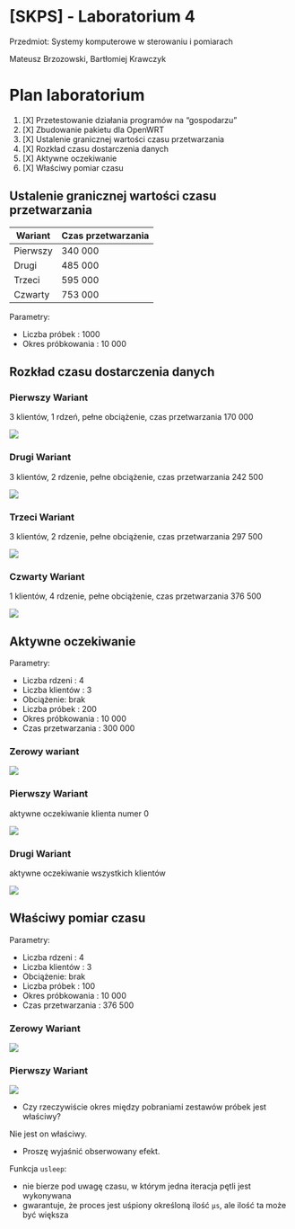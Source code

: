 # [SKPS] - Laboratorium 4

Przedmiot:
Systemy komputerowe w sterowaniu i pomiarach

Mateusz Brzozowski, Bartłomiej Krawczyk

# Plan laboratorium
1. [X] Przetestowanie działania programów na “gospodarzu”
2. [X] Zbudowanie pakietu dla OpenWRT
3. [X] Ustalenie granicznej wartości czasu przetwarzania
4. [X] Rozkład czasu dostarczenia danych
5. [X] Aktywne oczekiwanie
6. [X] Właściwy pomiar czasu


## Ustalenie granicznej wartości czasu przetwarzania

| Wariant  | Czas przetwarzania |
|----------|--------------------|
| Pierwszy | 340 000            |
| Drugi    | 485 000            |
| Trzeci   | 595 000            |
| Czwarty  | 753 000            |

Parametry:
- Liczba próbek : 1000
- Okres próbkowania : 10 000

## Rozkład czasu dostarczenia danych

### Pierwszy Wariant
3 klientów, 1 rdzeń, pełne obciążenie, czas przetwarzania 170 000

![](histograms/4_3_1/histogram.png)

### Drugi Wariant
3 klientów, 2 rdzenie, pełne obciążenie, czas przetwarzania 242 500

![](histograms/4_3_2/histogram.png)

### Trzeci Wariant
3 klientów, 2 rdzenie, pełne obciążenie, czas przetwarzania 297 500

![](histograms/4_3_3/histogram.png)

### Czwarty Wariant
1 klientów, 4 rdzenie, pełne obciążenie, czas przetwarzania 376 500

![](histograms/4_1_4/histogram.png)

## Aktywne oczekiwanie

Parametry:
- Liczba rdzeni : 4
- Liczba klientów : 3
- Obciążenie: brak
- Liczba próbek : 200
- Okres próbkowania : 10 000
- Czas przetwarzania : 300 000

### Zerowy wariant

![](histograms/5_3_0/histogram.png)

### Pierwszy Wariant
aktywne oczekiwanie klienta numer 0

![](histograms/5_3_1/histogram.png)

### Drugi Wariant
aktywne oczekiwanie wszystkich klientów

![](histograms/5_3_2/histogram.png)


## Właściwy pomiar czasu

Parametry:
- Liczba rdzeni : 4
- Liczba klientów : 3
- Obciążenie: brak
- Liczba próbek : 100
- Okres próbkowania : 10 000
- Czas przetwarzania : 376 500

### Zerowy Wariant

![](histograms/6_0/histogram.png)

### Pierwszy Wariant
![](histograms/histogram_6.png)


-  Czy rzeczywiście okres między pobraniami zestawów próbek jest właściwy?

Nie jest on właściwy.

- Proszę wyjaśnić obserwowany efekt.

Funkcja `usleep`:
- nie bierze pod uwagę czasu, w którym jedna iteracja pętli jest wykonywana
- gwarantuje, że proces jest uśpiony określoną ilość `μs`, ale ilość ta może być większa
